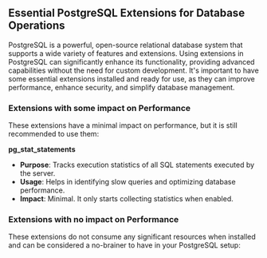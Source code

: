 ## Essential PostgreSQL Extensions for Database Operations

PostgreSQL is a powerful, open-source relational database system that supports a wide variety of features and extensions. Using extensions in PostgreSQL can significantly enhance its functionality, providing advanced capabilities without the need for custom development. It's important to have some essential extensions installed and ready for use, as they can improve performance, enhance security, and simplify database management.

### Extensions with some impact on Performance

These extensions have a minimal impact on performance, but it is still recommended to use them:  

**pg_stat_statements**
- **Purpose**: Tracks execution statistics of all SQL statements executed by the server.
- **Usage**: Helps in identifying slow queries and optimizing database performance.
- **Impact**: Minimal. It only starts collecting statistics when enabled.

### Extensions with no impact on Performance
These extensions do not consume any significant resources when installed and can be considered a no-brainer to have in your PostgreSQL setup:
